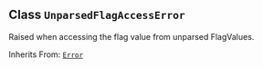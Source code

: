 

## Class  `UnparsedFlagAccessError` 
Raised when accessing the flag value from unparsed FlagValues.

Inherits From: [ `Error` ](https://tensorflow.google.cn/api_docs/python/tf/compat/v1/flags/Error)

